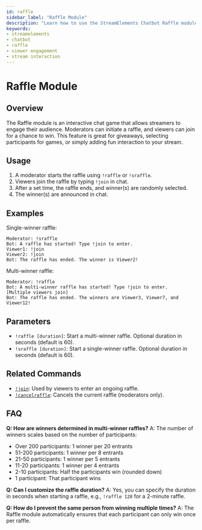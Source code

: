 ```yaml
---
id: raffle
sidebar_label: "Raffle Module"
description: "Learn how to use the StreamElements Chatbot Raffle module for interactive viewer engagement. Includes commands, usage, and multi-winner scaling."
keywords:
- streamelements
- chatbot
- raffle
- viewer engagement
- stream interaction
---
```


# Raffle Module

## Overview

The Raffle module is an interactive chat game that allows streamers to engage their audience. Moderators can initiate a raffle, and viewers can join for a chance to win. This feature is great for giveaways, selecting participants for games, or simply adding fun interaction to your stream.

## Usage

1. A moderator starts the raffle using `!raffle` or `!sraffle`.
2. Viewers join the raffle by typing `!join` in chat.
3. After a set time, the raffle ends, and winner(s) are randomly selected.
4. The winner(s) are announced in chat.

## Examples

Single-winner raffle:
```
Moderator: !sraffle
Bot: A raffle has started! Type !join to enter.
Viewer1: !join
Viewer2: !join
Bot: The raffle has ended. The winner is Viewer2!
```

Multi-winner raffle:
```
Moderator: !raffle
Bot: A multi-winner raffle has started! Type !join to enter.
[Multiple viewers join]
Bot: The raffle has ended. The winners are Viewer3, Viewer7, and Viewer12!
```

## Parameters

- `!raffle [duration]`: Start a multi-winner raffle. Optional duration in seconds (default is 60).
- `!sraffle [duration]`: Start a single-winner raffle. Optional duration in seconds (default is 60).

## Related Commands

- [`!join`](../commands/default/join.md): Used by viewers to enter an ongoing raffle.
- [`!cancelraffle`](../commands/default/cancelraffle.md): Cancels the current raffle (moderators only).


## FAQ

**Q: How are winners determined in multi-winner raffles?**
A: The number of winners scales based on the number of participants:

- Over 200 participants: 1 winner per 20 entrants
- 51-200 participants: 1 winner per 8 entrants
- 21-50 participants: 1 winner per 5 entrants
- 11-20 participants: 1 winner per 4 entrants
- 2-10 participants: Half the participants win (rounded down)
- 1 participant: That participant wins

**Q: Can I customize the raffle duration?**
A: Yes, you can specify the duration in seconds when starting a raffle, e.g., `!raffle 120` for a 2-minute raffle.

**Q: How do I prevent the same person from winning multiple times?**
A: The Raffle module automatically ensures that each participant can only win once per raffle.
